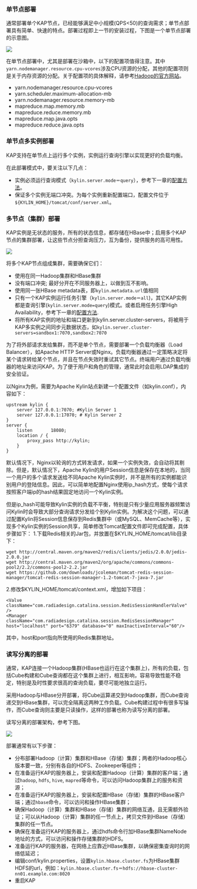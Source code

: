 ### 单节点部署
通常部署单个KAP节点，已经能够满足中小规模(QPS<50)的查询需求；单节点部署具有简单、快速的特点。部署过程即上一节的安装过程，下图是一个单节点部署的示意图。

![](images/single_node.png)

在单节点部署中，尤其是部署在沙箱中，以下的配置项值得注意。其中`yarn.nodemanager.resource.cpu-vcores`涉及CPU资源的分配，其他的配置项则是关于内存资源的分配。关于配置项的具体解释，请参考[Hadoop的官方网站](https://hadoop.apache.org/docs/r2.7.3/hadoop-yarn/hadoop-yarn-common/yarn-default.xml)。

* yarn.nodemanager.resource.cpu-vcores
* yarn.scheduler.maximum-allocation-mb
* yarn.nodemanager.resource.memory-mb
* mapreduce.map.memory.mb
* mapreduce.reduce.memory.mb
* mapreduce.map.java.opts
* mapreduce.reduce.java.opts

### 单节点多实例部署

KAP支持在单节点上运行多个实例，实例运行查询引擎以实现更好的负载均衡。

在此部署模式中，要关注以下几点：

+ 实例必须运行查询模式（`kylin.server.mode＝query`），参考下一章的[配置方法](../config/jobengine_ha.cn.md)。
+ 保证多个实例无端口冲突。为每个实例重新配置端口，配置文件位于`${KYLIN_HOME}/tomcat/conf/server.xml`。

### 多节点（集群）部署
KAP实例是无状态的服务，所有的状态信息，都存储在HBase中；启用多个KAP节点的集群部署，让这些节点分担查询压力，互为备份，提供服务的高可用性。

![](images/cluster.png)

将多个KAP节点组成集群，需要确保它们：

* 使用在同一Hadoop集群和HBase集群 
* 没有端口冲突; 最好分开在不同服务器上，以做到互不影响。
* 使用同一张HBase metadata表，即`kylin.metadata.url`值相同
* 只有一个KAP实例运行任务引擎（`kylin.server.mode＝all`)，其它KAP实例都是查询引擎(`kylin.server.mode=query`)模式。或者启用任务引擎High Availability，参考下一章的[配置方法](../config/jobengine_ha.cn.md).
* 将所有KAP实例的地址和端口更新到kylin.server.cluster-servers，将被用于KAP多实例之间同步元数据状态，如`kylin.server.cluster-servers=sandbox1:7070,sandbox2:7070`

为了将外部请求发给集群，而不是单个节点，需要部署一个负载均衡器（Load Balancer），如Apache HTTP Server或Nginx。负载均衡器通过一定策略决定将某个请求转给某个节点，并且在节点失效时重试其它节点。终端用户通过负载均衡器的地址来访问KAP。为了便于用户和角色的管理，通常此时会启用LDAP集成的安全验证。

以Nginx为例，需要为Apache Kylin站点新建一个配置文件（如kylin.conf），内容如下：

```
upstream kylin {
    server 127.0.0.1:7070; #Kylin Server 1
    server 127.0.0.1:17070; # Kylin Server 2
}
server {
    listen       18080;
    location / {
        proxy_pass http://kylin;
    }
}
```
默认情况下，Nginx以轮询的方式转发请求，如果一个实例失效，会自动将其剔除。但是，默认情况下，Apache Kylin的用户Session信息是保存在本地的，当同一个用户的多个请求发送给不同Apache Kylin实例时，并不是所有的实例都能识别用户的登陆信息。因此，可以简单地配置Nginx使用ip_hash方式，使每个请求按照客户端ip的hash结果固定地访问一个Kylin实例。

但是ip_hash可能导致Kylin实例的负载不平衡，特别是只有少量应用服务器频繁访问Kylin时会导致大部分查询请求分发给个别Kylin实例。为解决这个问题，可以通过配置Kylin将Session信息保存到Redis集群中（或MySQL、MemCache等），实现多个Kylin实例的Session共享，简单修改Tomcat配置文件即可完成配置，具体步骤如下：
1.下载Redis相关的Jar包，并放置在$KYLIN_HOME/tomcat/lib目录下：

```
wget http://central.maven.org/maven2/redis/clients/jedis/2.0.0/jedis-2.0.0.jar
wget http://central.maven.org/maven2/org/apache/commons/commons-pool2/2.2/commons-pool2-2.2.jar
wget https://github.com/downloads/jcoleman/tomcat-redis-session-manager/tomcat-redis-session-manager-1.2-tomcat-7-java-7.jar
```
2.修改$KYLIN_HOME/tomcat/context.xml，增加如下项目：

```
<Valve className="com.radiadesign.catalina.session.RedisSessionHandlerValve" />
<Manager className="com.radiadesign.catalina.session.RedisSessionManager" host="localhost" port="6379" database="0" maxInactiveInterval="60"/>
```
其中，host和port指向所使用的Redis集群地址。
​	
### 读写分离的部署
通常，KAP连接一个Hadoop集群(HBase也运行在这个集群上)，所有的负载，包括Cube构建和Cube查询都在这个集群上进行，相互影响，容易导致性能不稳定，特别是及时性要求很高的查询负载，要尽可能地独立运行。

采用Hadoop与HBase分开部署，将Cube运算递交到Hadoop集群，而Cube查询递交到HBase集群，可以完全隔离这两种工作负载。Cube构建过程中有很多写操作，而Cube查询则主要是只读操作，这样的部署也称为读写分离的部署。

读写分离的部署架构，参考下图。

![](images/rw_separated.png)

部署通常有以下步骤：

- 分布部署Hadoop（计算）集群和HBase（存储）集群；两者的Hadoop核心版本要一致，分别有各自的HDFS、Zookeeper等组件；
- 在准备运行KAP的服务器上，安装和配置Hadoop（计算）集群的客户端；通过`hadoop`, `hdfs`, `hive`, `mapred`等命令，可以访问Hadoop集群上的服务和资源；
- 在准备运行KAP的服务器上，安装和配置HBase（存储）集群的HBase客户端；通过`hbase`命令，可以访问和操作HBase集群；
- 确保Hadoop（计算）集群和HBase（存储）集群的网络互通，且无需额外验证；可以从Hadoop（计算）集群的任一节点上，拷贝文件到HBase（存储）集群的任一节点。
- 确保在准备运行KAP的服务器上，通过hdfs命令行加HBase集群NameNode地址的方式，可以访问和操作存储集群的HDFS。
- 准备运行KAP的服务器，在网络上应靠近HBase集群，以确保密集查询时的网络低延迟；
- 编辑conf/kylin.properties，设置`kylin.hbase.cluster.fs`为HBase集群HDFS的url，例如：`kylin.hbase.cluster.fs＝hdfs://hbase-cluster-nn01.example.com:8020`
- 重启KAP

